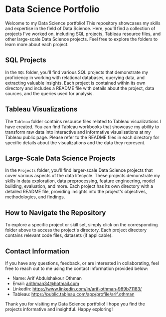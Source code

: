 # Data Science Portfolio

Welcome to my Data Science portfolio! This repository showcases my skills and expertise in the field of Data Science. Here, you'll find a collection of projects I've worked on, including SQL projects, Tableau resource files, and other large-scale Data Science projects. Feel free to explore the folders to learn more about each project.

## SQL Projects

In the `SQL` folder, you'll find various SQL projects that demonstrate my proficiency in working with relational databases, querying data, and extracting valuable insights. Each project is contained within its own directory and includes a README file with details about the project, data sources, and the queries used for analysis.

## Tableau Visualizations

The `Tableau` folder contains resource files related to Tableau visualizations I have created. You can find Tableau workbooks that showcase my ability to transform raw data into interactive and informative visualisations at my Tableau public page. Please refer to the README files in each directory for specific details about the visualizations and the data they represent.

## Large-Scale Data Science Projects

In the `Projects` folder, you'll find larger-scale Data Science projects that cover various aspects of the data lifecycle. These projects demonstrate my skills in data exploration, data preprocessing, feature engineering, model building, evaluation, and more. Each project has its own directory with a detailed README file, providing insights into the project's objectives, methodologies, and findings.

## How to Navigate the Repository

To explore a specific project or skill set, simply click on the corresponding folder above to access the project's directory. Each project directory contains relevant code files, datasets (if applicable).

## Contact Information

If you have any questions, feedback, or are interested in collaborating, feel free to reach out to me using the contact information provided below:

- Name: Arif Abdulshakour Othman
- Email: arithman34@hotmail.com
- LinkedIn: https://www.linkedin.com/in/arif-othman-989b71183/
- Tableau: https://public.tableau.com/app/profile/arif.othman

Thank you for visiting my Data Science portfolio! I hope you find the projects informative and insightful. Happy exploring!

